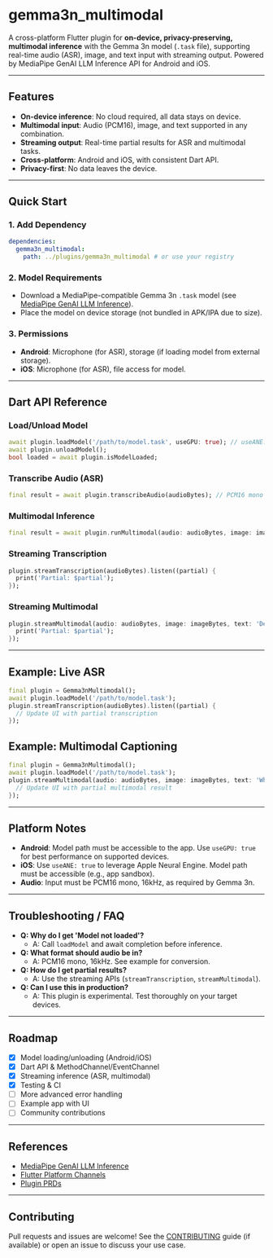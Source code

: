 # gemma3n_multimodal

A cross-platform Flutter plugin for **on-device, privacy-preserving, multimodal inference** with the Gemma 3n model (`.task` file), supporting real-time audio (ASR), image, and text input with streaming output. Powered by MediaPipe GenAI LLM Inference API for Android and iOS.

---

## Features
- **On-device inference**: No cloud required, all data stays on device.
- **Multimodal input**: Audio (PCM16), image, and text supported in any combination.
- **Streaming output**: Real-time partial results for ASR and multimodal tasks.
- **Cross-platform**: Android and iOS, with consistent Dart API.
- **Privacy-first**: No data leaves the device.

---

## Quick Start

### 1. Add Dependency
```yaml
dependencies:
  gemma3n_multimodal:
    path: ../plugins/gemma3n_multimodal # or use your registry
```

### 2. Model Requirements
- Download a MediaPipe-compatible Gemma 3n `.task` model (see [MediaPipe GenAI LLM Inference](https://ai.google.dev/edge/mediapipe/solutions/genai/llm_inference)).
- Place the model on device storage (not bundled in APK/IPA due to size).

### 3. Permissions
- **Android**: Microphone (for ASR), storage (if loading model from external storage).
- **iOS**: Microphone (for ASR), file access for model.

---

## Dart API Reference

### Load/Unload Model
```dart
await plugin.loadModel('/path/to/model.task', useGPU: true); // useANE: true for iOS
await plugin.unloadModel();
bool loaded = await plugin.isModelLoaded;
```

### Transcribe Audio (ASR)
```dart
final result = await plugin.transcribeAudio(audioBytes); // PCM16 mono 16kHz
```

### Multimodal Inference
```dart
final result = await plugin.runMultimodal(audio: audioBytes, image: imageBytes, text: 'Describe this');
```

### Streaming Transcription
```dart
plugin.streamTranscription(audioBytes).listen((partial) {
  print('Partial: $partial');
});
```

### Streaming Multimodal
```dart
plugin.streamMultimodal(audio: audioBytes, image: imageBytes, text: 'Describe this').listen((partial) {
  print('Partial: $partial');
});
```

---

## Example: Live ASR
```dart
final plugin = Gemma3nMultimodal();
await plugin.loadModel('/path/to/model.task');
plugin.streamTranscription(audioBytes).listen((partial) {
  // Update UI with partial transcription
});
```

## Example: Multimodal Captioning
```dart
final plugin = Gemma3nMultimodal();
await plugin.loadModel('/path/to/model.task');
plugin.streamMultimodal(audio: audioBytes, image: imageBytes, text: 'What is happening?').listen((partial) {
  // Update UI with partial multimodal result
});
```

---

## Platform Notes
- **Android**: Model path must be accessible to the app. Use `useGPU: true` for best performance on supported devices.
- **iOS**: Use `useANE: true` to leverage Apple Neural Engine. Model path must be accessible (e.g., app sandbox).
- **Audio**: Input must be PCM16 mono, 16kHz, as required by Gemma 3n.

---

## Troubleshooting / FAQ
- **Q: Why do I get 'Model not loaded'?**
  - A: Call `loadModel` and await completion before inference.
- **Q: What format should audio be in?**
  - A: PCM16 mono, 16kHz. See example for conversion.
- **Q: How do I get partial results?**
  - A: Use the streaming APIs (`streamTranscription`, `streamMultimodal`).
- **Q: Can I use this in production?**
  - A: This plugin is experimental. Test thoroughly on your target devices.

---

## Roadmap
- [x] Model loading/unloading (Android/iOS)
- [x] Dart API & MethodChannel/EventChannel
- [x] Streaming inference (ASR, multimodal)
- [x] Testing & CI
- [ ] More advanced error handling
- [ ] Example app with UI
- [ ] Community contributions

---

## References
- [MediaPipe GenAI LLM Inference](https://ai.google.dev/edge/mediapipe/solutions/genai/llm_inference)
- [Flutter Platform Channels](https://docs.flutter.dev/platform-integration/platform-channels)
- [Plugin PRDs](./prd/)

---

## Contributing
Pull requests and issues are welcome! See the [CONTRIBUTING](CONTRIBUTING.md) guide (if available) or open an issue to discuss your use case.

